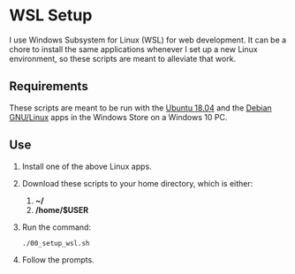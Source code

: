 # WSL Setup
I use Windows Subsystem for Linux (WSL) for web development. It can be a chore to install the same applications whenever I set up a new Linux environment, so these scripts are meant to alleviate that work.

## Requirements
These scripts are meant to be run with the [Ubuntu 18.04](https://www.microsoft.com/store/productId/9N9TNGVNDL3Q) and the [Debian GNU/Linux](https://www.microsoft.com/store/productId/9MSVKQC78PK6) apps in the Windows Store on a Windows 10 PC.

## Use
1. Install one of the above Linux apps.

1. Download these scripts to your home directory, which is either:

    1. **~/**
    1. **/home/$USER**

1. Run the command:

    `./00_setup_wsl.sh`

1. Follow the prompts.